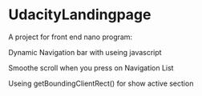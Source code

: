# UdacityLandingpage
A project for front end nano program: 

Dynamic Navigation bar with useing javascript


Smoothe scroll when you press on Navigation List


Useing getBoundingClientRect() for show active section
